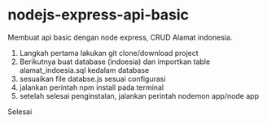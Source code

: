 # nodejs-express-api-basic
Membuat api basic dengan node express, CRUD Alamat indonesia.

1. Langkah pertama lakukan git clone/download project
2. Berikutnya buat database (indoesia) dan importkan table alamat_indoesia.sql kedalam database
3. sesuaikan file databse.js sesuai configurasi
4. jalankan perintah npm install pada terminal
5. setelah selesai penginstalan, jalankan perintah nodemon app/node app

Selesai

